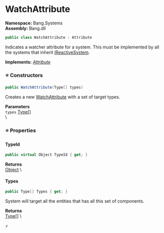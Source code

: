 # WatchAttribute

**Namespace:** Bang.Systems \
**Assembly:** Bang.dll

```csharp
public class WatchAttribute : Attribute
```

Indicates a watcher attribute for a system.
            This must be implemented by all the systems that inherit [IReactiveSystem](../../Bang/Systems/IReactiveSystem.html).

**Implements:** _[Attribute](https://learn.microsoft.com/en-us/dotnet/api/System.Attribute?view=net-7.0)_

### ⭐ Constructors
```csharp
public WatchAttribute(Type[] types)
```

Creates a new [WatchAttribute](../../Bang/Systems/WatchAttribute.html) with a set of target types.

**Parameters** \
`types` [Type[]](https://learn.microsoft.com/en-us/dotnet/api/System.Type?view=net-7.0) \
\

### ⭐ Properties
#### TypeId
```csharp
public virtual Object TypeId { get; }
```

**Returns** \
[Object](https://learn.microsoft.com/en-us/dotnet/api/System.Object?view=net-7.0) \
#### Types
```csharp
public Type[] Types { get; }
```

System will target all the entities that has all this set of components.

**Returns** \
[Type[]](https://learn.microsoft.com/en-us/dotnet/api/System.Type?view=net-7.0) \


⚡